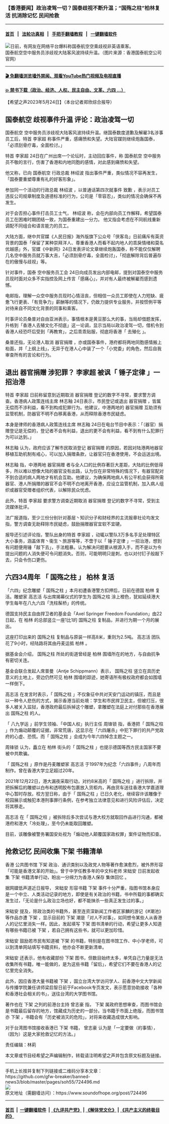 ### 【香港要闻】政治凌驾一切？国泰歧视不断升温；“国殇之柱”柏林复活 抗消除记忆 民间抢救
------------------------

#### [首页](https://github.com/gfw-breaker/banned-news3/blob/master/README.md) &nbsp;&nbsp;|&nbsp;&nbsp; [法轮功真相](https://github.com/begood0513/basic/blob/master/README.md)  &nbsp;&nbsp;|&nbsp;&nbsp; [手把手翻墙教程](https://github.com/gfw-breaker/guides/wiki)  &nbsp;&nbsp;|&nbsp;&nbsp; [一键翻墙软件](https://github.com/gfw-breaker/nogfw/blob/master/README.md)  



<div><img alt="日前，有网友在网络平台爆料称国泰航空空乘歧视非英语乘客。" src="https://img.soundofhope.org/2021-09/1631488464058.jpg"/>
<br/><figcaption class="caption">
 国泰航空空中服务员涉歧视大陆客风波持续升温。（图片来源：香港国泰航空公司官网）
</figcaption></div><hr/>

#### [ 🎬  免翻墙浏览墙外禁闻、观看YouTube热门视频及电视直播](https://github.com/gfw-breaker/HelloWorld)

#### [ 💥  禁书下载（政治、经济、人权、民主自由、文革、六四 ...）](https://github.com/gfw-breaker/books/blob/master/README.md)

<div><div class="Content__Wrapper sc-1bvya0-0 elmmKw article_body" data-checkusr="" itemprop="articleBody">
 <div id="post_place_1">
 </div>
 <p class="meta-top">
  <span class="meta">
   【希望之声2023年5月24日】（本台记者郑欣综合报导）
  </span>
 </p>
 <h2>
  <strong>
   <ok href="/term/2197">
    国泰航空
   </ok>
   歧视事件升温 评论：政治凌驾一切
  </strong>
 </h2>
 <p>
  <ok href="/term/2197">
   国泰航空
  </ok>
  空中服务员涉歧视大陆客风波持续升温。继国泰数度道歉及解雇3名涉事员工后，特首
  <ok href="/term/100347">
   李家超
  </ok>
  称事件严重，感痛愤和失望。大陆官媒则继续炮轰国泰，「必须刮骨疗毒，全面检讨。」
 </p>
 <p>
  特首
  <ok href="/term/100347">
   李家超
  </ok>
  24日在广州出席一个论坛时，主动回应事件，称
  <ok href="/term/2197">
   国泰航空
  </ok>
  空中服务员不敬的言行，伤害了香港和内地同胞的感情，对此感到痛愤和失望。
 </p>
 <p>
  他又称，已向
  <ok href="/term/2197">
   国泰航空
  </ok>
  行政总裁
  <ok href="/term/873830">
   林绍波
  </ok>
  指出事件严重，类似情况不容再发生，「国泰要重塑尊重有礼的好客形象」。
 </p>
 <p>
  参加同一个活动的行政总裁
  <ok href="/term/873830">
   林绍波
  </ok>
  ，以普通话第四次就事件
  <ok href="/term/145000">
   致歉
  </ok>
  ，表示对员工违反公司规章制度及道德标准的行为，公司是「零容忍」，类似的情况会确保不再发生。
 </p>
 <p>
  对于会否担心事件打击员工士气，
  <ok href="/term/873830">
   林绍波
  </ok>
  称，会在内部向员工作解释，希望国泰员工在困难时期团结一致，为国泰重建出一分力。 他又指会考虑在不同航线重新调配不同组合和语言能力的员工。
 </p>
 <p>
  大陆方面，继中共官媒《人民日报》海外版旗下公众号「侠客岛」日前痛斥有英资背景的国泰「保留了某种崇拜洋人、尊重香港人而看不起内地人的乖戾情绪和莫名优越感」外，官媒《中新网》24日发表评论文章继续炮轰国泰，称不能仅仅解聘几名空中服务员就万事大吉，「必须刮骨疗毒，全面检讨」，「彻底解除背后普遍存在的傲慢与歧视」等。
 </p>
 <p>
  针对事件，国泰
  <ok href="/term/873833">
   空中服务员工会
  </ok>
  24日向成员发出内部电邮，提到对国泰空中服务员现时面对众多不实指控及网上传言「感痛心」，并对有人最终被解雇而感到遗憾。
 </p>
 <p>
  电邮指，理解一众空中服务员现时心情沮丧，但相信一众员工即使在人力短缺、疲惫飞行更表、「有竞争力」薪酬等的情况下，仍致力提供专业服务，并按惯例平等对待来自不同文化背景的同事和乘客。
 </p>
 <p>
  时事评论员桑普对自由亚洲表示，事情根本是黄豆那么大的事，当局却借题发挥，升格到「香港人去殖文化不彻底」这一论调，显示当局以政治凌驾一切，借机令到香港人经恐吓后受到「再教育」，之后乖乖贴服，彻底将香港「
  <ok href="/term/873836">
   去殖化
  </ok>
  」。
 </p>
 <p>
  桑普还指，无论港人取消
  <ok href="/term/101722">
   器官捐赠
  </ok>
  ，亦或国泰事件，港府都将两地同胞感情搬上枱面，并「上纲上线」，无异于在港人心中装了一个「小党委」的角色，然后自我审查所有的言论和行为。
 </p>
 <h2>
  <strong>
   退出
   <ok href="/term/101722">
    器官捐赠
   </ok>
   涉犯罪？
   <ok href="/term/100347">
    李家超
   </ok>
   被讽「
   <ok href="/term/873842">
    锤子定律
   </ok>
   」一招治港
  </strong>
 </h2>
 <p>
  特首
  <ok href="/term/100347">
   李家超
  </ok>
  日前称留意到近期取消
  <ok href="/term/101722">
   器官捐赠
  </ok>
  登记的数字不寻常，要求警方调查。香港病人政策连线主席
  <ok href="/term/873839">
   林志釉
  </ok>
  24日表示，市民登记或退出
  <ok href="/term/101722">
   器官捐赠
  </ok>
  ，皆属无偿而不涉利益，看不到构成犯罪行为。他建议，中港两地的
  <ok href="/term/101722">
   器官捐赠
  </ok>
  互助须有监管机制，防器官不明不白移离香港，从而释除香港市民疑虑。
 </p>
 <p>
  本身是律师的香港病人政策连线主席
  <ok href="/term/873839">
   林志釉
  </ok>
  24日在电台节目中表示：「（器官）捐赠登记是无偿的，登记者不会有利益，退出的更不会有利益，看不到有什么犯罪行为可以达到。」
 </p>
 <p>
  <ok href="/term/873839">
   林志釉
  </ok>
  认为，政府应该了解市民取消登记
  <ok href="/term/101722">
   器官捐赠
  </ok>
  的原因，若因对陆港两地器官移植互助机制有戒心，可以加入捐赠条款，让器官只在香港使用，不会运送出境。
 </p>
 <p>
  <ok href="/term/873839">
   林志釉
  </ok>
  指，中港两地
  <ok href="/term/101722">
   器官捐赠
  </ok>
  者与全人口的比例存著巨大差距，大陆的比例低得多，所以难以想像大陆的器官没有出路，认为仅在非常特殊的情况下，有器官配对不到合适的病人两地才有机会互助。他建议，为确保两地病人有公平机会获得所需器官、港人所捐赠的器官不会不明不白地离开香港，应设立监管机制，加入病人组织或器官受赠者组织代表，以解除民众忧虑。
 </p>
 <p>
  此外，特首
  <ok href="/term/100347">
   李家超
  </ok>
  要求警方调查近期取消
  <ok href="/term/101722">
   器官捐赠
  </ok>
  登记的数字不寻常，受到主流媒体批评。
 </p>
 <p>
  法广报道指，至少三份分别针对基层丶知识分子和财经界的主流报章社论均发文指，警方调查无助释除市民疑虑，鼓励捐赠器官宜软不宜硬。
 </p>
 <p>
  报导还引述评论指，警队出身的特首
  <ok href="/term/100347">
   李家超
  </ok>
  ，动辄以警队3万多名手足处理特区大小事务，涵盖体育丶衞生丶旅游等等，不啻于以「
  <ok href="/term/873842">
   锤子定律
  </ok>
  」一招治港，想到有问题便用锤「敲下去」，手法粗暴。认为解决问题要从根源入手，而不是以为令提出问题的人消失便可令问题消失。否则，可能明明只是刺，也以对付钉子般敲下去，只会令伤口更伤。
 </p>
 <h2>
  <strong>
   <ok href="/term/873854">
    六四34周年
   </ok>
   「
   <ok href="/term/537116">
    国殇之柱
   </ok>
   」
   <ok href="/term/3702">
    柏林
   </ok>
   复活
  </strong>
 </h2>
 <p>
  「六四」纪念雕塑「
  <ok href="/term/537116">
   国殇之柱
  </ok>
  」本月初遭香港警方扣押后，日前在德国
  <ok href="/term/3702">
   柏林
  </ok>
  复活。雕塑家
  <ok href="/term/626604">
   高志活
  </ok>
  与出席揭幕仪式的学生为
  <ok href="/term/537116">
   国殇之柱
  </ok>
  涂上橙色，犹如延续港大学生每年在八九六四「洗柱髹桥」的传统。
 </p>
 <p>
  德国支持民主自由捍卫者的基金会「Axel Springer Freedom Foundation」由22日起，在
  <ok href="/term/3702">
   柏林
  </ok>
  的总部竖立一座1比1的
  <ok href="/term/537116">
   国殇之柱
  </ok>
  复制品，并进行为期一个月的展出。
 </p>
 <p>
  这座打印出来的
  <ok href="/term/537116">
   国殇之柱
  </ok>
  复制品与原装一样高8米，重则为2.5吨。
  <ok href="/term/626604">
   高志活
  </ok>
  团队花了9小时，经陆路将其由丹麦运抵
  <ok href="/term/3702">
   柏林
  </ok>
  。
 </p>
 <p>
  据基金会介绍，
  <ok href="/term/537116">
   国殇之柱
  </ok>
  所处的街道曾经是
  <ok href="/term/3702">
   柏林
  </ok>
  围墙所在的地方，与自由抗争有密切关连。
 </p>
 <p>
  基金会联合发起人席普曼（Antje Schippmann）表示，
  <ok href="/term/537116">
   国殇之柱
  </ok>
  竖立在具历史意义的土地上，旁边仍然可见
  <ok href="/term/3702">
   柏林
  </ok>
  围墙的踪迹，她寄语所有极权政府都会如围墙一样倒下。
 </p>
 <p>
  <ok href="/term/626604">
   高志活
  </ok>
  在发言时表示，「
  <ok href="/term/537116">
   国殇之柱
  </ok>
  」不仅象征中共对天安门运动的镇压，而且是以一种令人悲伤的方式，揭示香港当前处境：学生和市民捍卫民主，但被打压，很多人被关入监狱，香港政府最后拆掉这个雕塑，拿雕塑在法庭上对付那些在香港展出
  <ok href="/term/537116">
   国殇之柱
  </ok>
  的人。
 </p>
 <p>
  「
  <ok href="/term/28585">
   八九学运
  </ok>
  」前学生领袖、「中国人权」执行主任
  <ok href="/term/1806">
   周锋锁
  </ok>
  指，香港把「
  <ok href="/term/537116">
   国殇之柱
  </ok>
  」作为煽动颠覆的证据，非常荒唐，这显示在「六四屠杀」中犯下罪行的共产党政府的心虚、恐慌。而「
  <ok href="/term/537116">
   国殇之柱
  </ok>
  」会成为今年六四悼念主题之一。
 </p>
 <p>
  <ok href="/term/1806">
   周锋锁
  </ok>
  认为，矗立在
  <ok href="/term/3702">
   柏林
  </ok>
  街头的「
  <ok href="/term/537116">
   国殇之柱
  </ok>
  」也提示德国等西方民主国家不要被中共欺骗。
 </p>
 <p>
  「
  <ok href="/term/537116">
   国殇之柱
  </ok>
  」原作是丹麦雕塑家
  <ok href="/term/626604">
   高志活
  </ok>
  于1997年为纪念「六四事件」八周年而制作。曾在香港大学立足超过20年。
 </p>
 <p>
  2021年12月22日，港大漏夜采取行动，对约8米高的「
  <ok href="/term/537116">
   国殇之柱
  </ok>
  」进行拆除，并把拆解后的雕塑以白布和透明胶布包裹放入货柜内，再由货车送往香港大学嘉道理中心暂时存放。校方翌日称，由于「
  <ok href="/term/537116">
   国殇之柱
  </ok>
  」已日久老化，继续容许该雕像于校园展示或触犯本港刑事罪行条例，在参考独立法律意见和进行风险评估后，决定将其移走。
 </p>
 <p>
  <ok href="/term/626604">
   高志活
  </ok>
  在「
  <ok href="/term/537116">
   国殇之柱
  </ok>
  」被拆除后多次尝试与港大校方就取回作品进行沟通，都被港府和港大「冷处理」，至今仍未能取回雕塑。
 </p>
 <p>
  目前，该雕像被警务署国安处视为「煽动他人颠覆国家政权罪」案件证物而扣查。
 </p>
 <h2>
  <strong>
   抢救记忆 民间收集
   <ok href="/term/67064">
    下架
   </ok>
   书籍清单
  </strong>
 </h2>
 <p>
  香港
  <ok href="/term/649410">
   公共图书馆
  </ok>
  <ok href="/term/67064">
   下架
  </ok>
  政治、通识类别以及政党人物等著作愈演愈烈，被外界形容「可能是香港文革的开始」。曾于中学任教多年的中文科老师
  <ok href="/term/873845">
   宋础安
  </ok>
  日前发起收集
  <ok href="/term/67064">
   下架
  </ok>
  书籍清单行动，盼出一分绵力为香港人保存
  <ok href="/term/873851">
   集体回忆
  </ok>
  。
 </p>
 <p>
  据网媒低声道近日报导，
  <ok href="/term/873845">
   宋础安
  </ok>
  形容书籍
  <ok href="/term/67064">
   下架
  </ok>
  事件十分严重，指图书馆本身应是一个中立、人类活动记录的地方，即使是有关政治的书籍，书中所载的事都确实发生过，「无论是什么政治立场也好，都不能抹杀一些真正发生过的事。」
 </p>
 <p>
  <ok href="/term/873845">
   宋础安
  </ok>
  提及，除政治类的书籍外，甚至连资深新闻工作者区家麟的游记《#潮池》等作品亦遭
  <ok href="/term/67064">
   下架
  </ok>
  ，显示目前的
  <ok href="/term/67064">
   下架
  </ok>
  潮是「对人不对事」，如同想令某些人从香港人的记忆里消失一样。因此，发起填写
  <ok href="/term/67064">
   下架
  </ok>
  图书清单的行动，希望让更多人知道有哪些书籍已被
  <ok href="/term/67064">
   下架
  </ok>
  ，若自己拥有这些书，就可以更加珍惜。
 </p>
 <p>
  <ok href="/term/873845">
   宋础安
  </ok>
  鼓励若市民有知道被
  <ok href="/term/67064">
   下架
  </ok>
  的书籍，特别是在图书馆工作、中小学老师，可以到清单网站填写书籍资料，他亦会不断更新清单。
 </p>
 <p>
  <ok href="/term/873845">
   宋础安
  </ok>
  还表示，他有收藏部份
  <ok href="/term/67064">
   下架
  </ok>
  图书，但数目始终太多，单凭自己力量是无法收集所有书籍，唯一能做的，是为这些书籍「留后」，希望它们不要在香港人的记忆里完全消失。
 </p>
 <p>
  此外，因应香港大量书籍被
  <ok href="/term/67064">
   下架
  </ok>
  ，国立台湾大学访问学人、前香港中文大学新闻与传播学院兼任讲师梁启智日前于Facebook专页发文，表示愿意协助接收「各种和香港社会相关的书」，送往台湾的大学图书馆。
 </p>
 <p>
  著作也在
  <ok href="/term/67064">
   下架
  </ok>
  之列的前港台主持
  <ok href="/term/814392">
   曾志豪
  </ok>
  指，
  <ok href="/term/67064">
   下架
  </ok>
  属政府思想审查，而图书馆会是书籍最后留存的地方，馆藏成为历史的一部分。当书籍于市面上绝版，而图书馆亦
  <ok href="/term/67064">
   下架
  </ok>
  ，书籍会有「历史被消灭的危险」，对将来收藏造成很大影响。
 </p>
 <p>
  对于台湾图书馆接收香港已
  <ok href="/term/67064">
   下架
  </ok>
  书籍，
  <ok href="/term/814392">
   曾志豪
  </ok>
  认为是「一定要做（的事情），（因为）这是大家抢救记忆的方法。」
 </p>
 <p class="meta-btm">
  责任编辑：林莉
 </p>
 <p class="meta-btm">
  本文章或节目经希望之声编辑制作，转载请注明希望之声并包含原文标题及链接。
 </p>
</div>
</div>
<hr/>
手机上长按并复制下列链接或二维码分享本文章：<br/>
https://github.com/gfw-breaker/banned-news3/blob/master/pages/soh55/724496.md <br/>
<a href='https://github.com/gfw-breaker/banned-news3/blob/master/pages/soh55/724496.md'><img src='https://github.com/gfw-breaker/banned-news3/blob/master/pages/soh55/724496.md.png'/></a> <br/>
原文地址（需翻墙访问）：https://www.soundofhope.org/post/724496


------------------------
#### [首页](https://github.com/gfw-breaker/banned-news3/blob/master/README.md) &nbsp;|&nbsp; [一键翻墙软件](https://github.com/gfw-breaker/nogfw/blob/master/README.md) &nbsp;| [《九评共产党》](https://github.com/gfw-breaker/9ping.md/blob/master/README.md#九评之一评共产党是什么) | [《解体党文化》](https://github.com/gfw-breaker/jtdwh.md/blob/master/README.md) | [《共产主义的终极目的》](https://github.com/gfw-breaker/gczydzjmd.md/blob/master/README.md)


<img src='http://gfw-breaker.win/banned-news3/pages/soh55/724496.md' width='0px' height='0px'/>